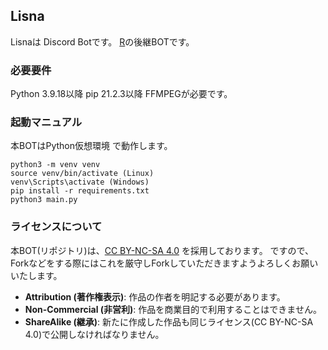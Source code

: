 ## Lisna
Lisnaは Discord Botです。 [R](https://github.com/mirielnet/R)の後継BOTです。

### 必要要件
Python 3.9.18以降
pip 21.2.3以降
FFMPEGが必要です。

### 起動マニュアル
本BOTはPython仮想環境 で動作します。

    python3 -m venv venv
    source venv/bin/activate (Linux)
    venv\Scripts\activate (Windows)
    pip install -r requirements.txt
    python3 main.py

### ライセンスについて
本BOT(リポジトリ)は、[CC BY-NC-SA 4.0](https://creativecommons.org/licenses/by-nc-sa/4.0/deed.ja) を採用しております。
ですので、Forkなどをする際にはこれを厳守しForkしていただきますようよろしくお願いいたします。

-   **Attribution (著作権表示)**: 作品の作者を明記する必要があります。
-   **Non-Commercial (非営利)**: 作品を商業目的で利用することはできません。
-   **ShareAlike (継承)**: 新たに作成した作品も同じライセンス(CC BY-NC-SA 4.0)で公開しなければなりません。

